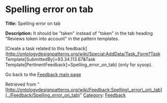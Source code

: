 #  Spelling error on tab


__Title:__ Spelling error on tab


__Description:__ It should be "taken" instead of "token" in the tab heading "Reviews token into account" in the pattern templates. 


  




[Create a task related to this feedback](http://ontologydesignpatterns.org/wiki/Special:AddData/Task_Form?Task Template[SubmittedBy]=93.34.113.67&Task Template[PertinentFeedback]=Spelling_error_on_tab) (only for sysop).


  



Go back to the  [Feedback main page](../Feedback/Main "Feedback:Main")


  






Retrieved from "[http://ontologydesignpatterns.org/wiki/Feedback:Spelling\_error\_on\_tab](../Feedback/Spelling_error_on_tab)"
 [Category](http://ontologydesignpatterns.org/wiki/Special:Categories "Special:Categories"): [Feedback](../Category/Feedback "Category:Feedback")